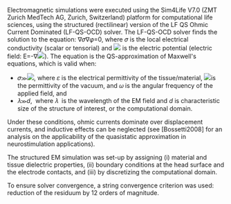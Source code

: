 Electromagnetic simulations were executed using the Sim4Life V7.0 (ZMT Zurich MedTech AG, Zurich, Switzerland) platform for computational life sciences, using the structured (rectilinear) version of the LF QS Ohmic Current Dominated (LF-QS-OCD) solver. The LF-QS-OCD solver finds 
the solution to the equation: ∇𝜎∇𝜑=0, where 𝜎 is the local electrical conductivity (scalar or tensorial) 
and ![](file:///C:/Users/steiner/AppData/Local/Temp/msohtmlclip1/01/clip_image002.png) is the electric potential 
(electric field: E=-∇![](file:///C:/Users/steiner/AppData/Local/Temp/msohtmlclip1/01/clip_image002.png)). The equation is the QS-approximation of Maxwell's equations, which is
valid when: 
* 𝜎≫![](file:///C:/Users/steiner/AppData/Local/Temp/msohtmlclip1/01/clip_image004.png), where 𝜀 is the 
electrical permittivity of the tissue/material, ![](file:///C:/Users/steiner/AppData/Local/Temp/msohtmlclip1/01/clip_image006.png)is 
the permittivity of the vacuum, and 𝜔 is the angular frequency of the applied field, and
* 𝜆≫_d_,  where 𝜆  is the wavelength of the EM field and *d* is characteristic size of the structure of interest, or the computational domain. 

Under these conditions, ohmic currents dominate over displacement currents, and inductive effects can be neglected (see [Bossetti2008] for an analysis on the applicability of the quasistatic approximation in neurostimulation applications).

The structured EM simulation was set-up by assigning (i) material and tissue dielectric properties, (ii) boundary conditions at the head surface and the electrode contacts, and (iii) by discretizing the computational domain.

To ensure solver convergence, a string convergence criterion was used: reduction of the residuum by 12 orders of magnitude.
